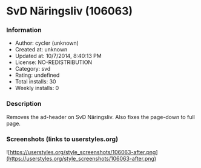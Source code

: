 # SvD Näringsliv (106063)

### Information
- Author: cycler (unknown)
- Created at: unknown
- Updated at: 10/7/2014, 8:40:13 PM
- License: NO-REDISTRIBUTION
- Category: svd
- Rating: undefined
- Total installs: 30
- Weekly installs: 0


### Description
Removes the ad-header on SvD Näringsliv. Also fixes the page-down to full page.


### Screenshots (links to userstyles.org)
![https://userstyles.org/style_screenshots/106063-after.png](https://userstyles.org/style_screenshots/106063-after.png)


